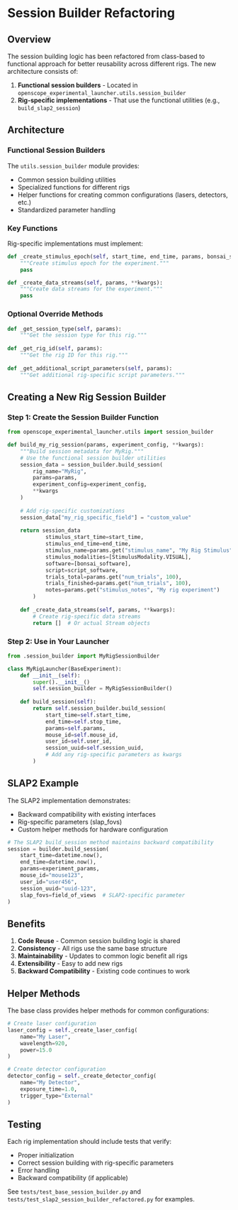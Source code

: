# Session Builder Refactoring

## Overview

The session building logic has been refactored from class-based to functional approach for better reusability across different rigs. The new architecture consists of:

1. **Functional session builders** - Located in `openscope_experimental_launcher.utils.session_builder`
2. **Rig-specific implementations** - That use the functional utilities (e.g., `build_slap2_session`)

## Architecture

### Functional Session Builders

The `utils.session_builder` module provides:
- Common session building utilities
- Specialized functions for different rigs
- Helper functions for creating common configurations (lasers, detectors, etc.)
- Standardized parameter handling

### Key Functions

Rig-specific implementations must implement:

```python
def _create_stimulus_epoch(self, start_time, end_time, params, bonsai_software, script_software, **kwargs):
    """Create stimulus epoch for the experiment."""
    pass

def _create_data_streams(self, params, **kwargs):
    """Create data streams for the experiment."""
    pass
```

### Optional Override Methods

```python
def _get_session_type(self, params):
    """Get the session type for this rig."""
    
def _get_rig_id(self, params):
    """Get the rig ID for this rig."""
    
def _get_additional_script_parameters(self, params):
    """Get additional rig-specific script parameters."""
```

## Creating a New Rig Session Builder

### Step 1: Create the Session Builder Function

```python
from openscope_experimental_launcher.utils import session_builder

def build_my_rig_session(params, experiment_config, **kwargs):
    """Build session metadata for MyRig."""
    # Use the functional session builder utilities
    session_data = session_builder.build_session(
        rig_name="MyRig",
        params=params,
        experiment_config=experiment_config,
        **kwargs
    )
    
    # Add rig-specific customizations
    session_data["my_rig_specific_field"] = "custom_value"
    
    return session_data
            stimulus_start_time=start_time,
            stimulus_end_time=end_time,
            stimulus_name=params.get("stimulus_name", "My Rig Stimulus"),
            stimulus_modalities=[StimulusModality.VISUAL],
            software=[bonsai_software],
            script=script_software,
            trials_total=params.get("num_trials", 100),
            trials_finished=params.get("num_trials", 100),
            notes=params.get("stimulus_notes", "My rig experiment")
        )
    
    def _create_data_streams(self, params, **kwargs):
        # Create rig-specific data streams
        return []  # Or actual Stream objects
```

### Step 2: Use in Your Launcher

```python
from .session_builder import MyRigSessionBuilder

class MyRigLauncher(BaseExperiment):
    def __init__(self):
        super().__init__()
        self.session_builder = MyRigSessionBuilder()
    
    def build_session(self):
        return self.session_builder.build_session(
            start_time=self.start_time,
            end_time=self.stop_time,
            params=self.params,
            mouse_id=self.mouse_id,
            user_id=self.user_id,
            session_uuid=self.session_uuid,
            # Add any rig-specific parameters as kwargs
        )
```

## SLAP2 Example

The SLAP2 implementation demonstrates:
- Backward compatibility with existing interfaces
- Rig-specific parameters (slap_fovs)
- Custom helper methods for hardware configuration

```python
# The SLAP2 build_session method maintains backward compatibility
session = builder.build_session(
    start_time=datetime.now(),
    end_time=datetime.now(),
    params=experiment_params,
    mouse_id="mouse123",
    user_id="user456",
    session_uuid="uuid-123",
    slap_fovs=field_of_views  # SLAP2-specific parameter
)
```

## Benefits

1. **Code Reuse** - Common session building logic is shared
2. **Consistency** - All rigs use the same base structure
3. **Maintainability** - Updates to common logic benefit all rigs
4. **Extensibility** - Easy to add new rigs
5. **Backward Compatibility** - Existing code continues to work

## Helper Methods

The base class provides helper methods for common configurations:

```python
# Create laser configuration
laser_config = self._create_laser_config(
    name="My Laser",
    wavelength=920,
    power=15.0
)

# Create detector configuration
detector_config = self._create_detector_config(
    name="My Detector",
    exposure_time=1.0,
    trigger_type="External"
)
```

## Testing

Each rig implementation should include tests that verify:
- Proper initialization
- Correct session building with rig-specific parameters
- Error handling
- Backward compatibility (if applicable)

See `tests/test_base_session_builder.py` and `tests/test_slap2_session_builder_refactored.py` for examples.
